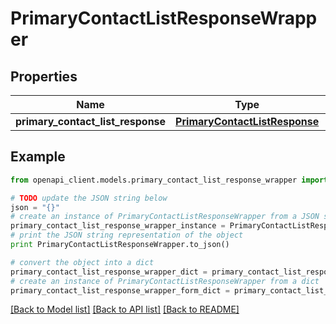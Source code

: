 # PrimaryContactListResponseWrapper


## Properties
Name | Type | Description | Notes
------------ | ------------- | ------------- | -------------
**primary_contact_list_response** | [**PrimaryContactListResponse**](PrimaryContactListResponse.md) |  | [optional] 

## Example

```python
from openapi_client.models.primary_contact_list_response_wrapper import PrimaryContactListResponseWrapper

# TODO update the JSON string below
json = "{}"
# create an instance of PrimaryContactListResponseWrapper from a JSON string
primary_contact_list_response_wrapper_instance = PrimaryContactListResponseWrapper.from_json(json)
# print the JSON string representation of the object
print PrimaryContactListResponseWrapper.to_json()

# convert the object into a dict
primary_contact_list_response_wrapper_dict = primary_contact_list_response_wrapper_instance.to_dict()
# create an instance of PrimaryContactListResponseWrapper from a dict
primary_contact_list_response_wrapper_form_dict = primary_contact_list_response_wrapper.from_dict(primary_contact_list_response_wrapper_dict)
```
[[Back to Model list]](../README.md#documentation-for-models) [[Back to API list]](../README.md#documentation-for-api-endpoints) [[Back to README]](../README.md)


